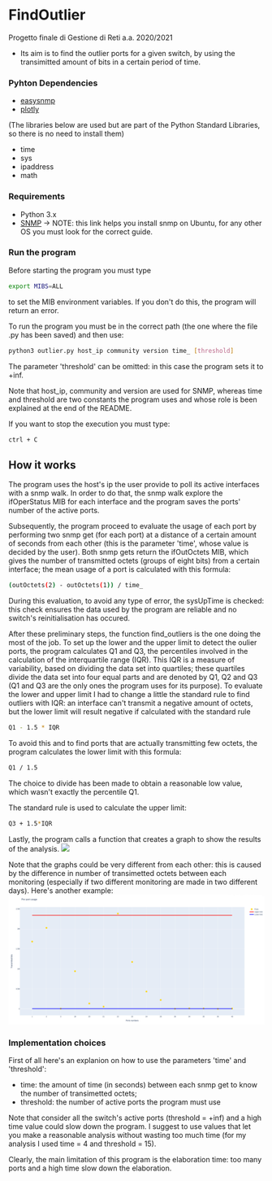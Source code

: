 # FindOutlier
Progetto finale di Gestione di Reti a.a. 2020/2021

* Its aim is to find the outlier ports for a given switch, by using the transimitted amount of bits in a certain period of time.

### Pyhton Dependencies
* [easysnmp](https://pypi.org/project/easysnmp/)
* [plotly](https://plotly.com/python/getting-started/)

(The libraries below are used but are part of the Python Standard Libraries, so there is no need to install them)
* time
* sys
* ipaddress
* math

### Requirements
* Python 3.x
* [SNMP](https://martinsblog.dk/linux-how-do-i-enable-snmp-on-ubuntu/) -> NOTE: this link helps you install snmp on Ubuntu, for any other OS you must look for the correct guide.

### Run the program
Before starting the program you must type
```bash
export MIBS=ALL
```
to set the MIB environment variables. If you don't do this, the program will return an error.

To run the program you must be in the correct path (the one where the file .py has been saved) and then use:
```bash
python3 outlier.py host_ip community version time_ [threshold]
```
The parameter 'threshold' can be omitted: in this case the program sets it to +inf.

Note that host_ip, community and version are used for SNMP, whereas time and threshold are two constants the program uses and whose role is been explained at the end of the README.

If you want to stop the execution you must type:
```bash
ctrl + C
```

## How it works
The program uses the host's ip the user provide to poll its active interfaces with a snmp walk. In order to do that, the snmp walk explore the ifOperStatus MIB for each interface and the program saves the ports' number of the active ports. 

Subsequently, the program proceed to evaluate the usage of each port by performing two snmp get (for each port) at a distance of a certain amount of seconds from each other (this is the parameter 'time', whose value is decided by the user). Both snmp gets return the ifOutOctets MIB, which gives the number of transmitted octets (groups of eight bits) from a certain interface; the mean usage of a port is calculated with this formula:
```bash 
(outOctets(2) - outOctets(1)) / time_ 
```

During this evaluation, to avoid any type of error, the sysUpTime is checked: this check ensures the data used by the program are reliable and no switch's reinitialisation has occured.

After these preliminary steps, the function find_outliers is the one doing the most of the job. To set up the lower and the upper limit to detect the oulier ports, the program calculates Q1 and Q3, the percentiles involved in the calculation of the interquartile range (IQR). This IQR is a measure of variability, based on dividing the data set into quartiles; these quartiles divide the data set into four equal parts and are denoted by Q1, Q2 and Q3 (Q1 and Q3 are the only ones the program uses for its purpose).
To evaluate the lower and upper limit I had to change a little the standard rule to find outliers with IQR: an interface can't transmit a negative amount of octets, but the lower limit will result negative if calculated with the standard rule
```bash
Q1 - 1.5 * IQR
```
To avoid this and to find ports that are actually transmitting few octets, the program calculates the lower limit with this formula:
```bash 
Q1 / 1.5
```

The choice to divide has been made to obtain a reasonable low value, which wasn't exactly the percentile Q1.

The standard rule is used to calculate the upper limit:
```bash
Q3 + 1.5*IQR
```

Lastly, the program calls a function that creates a graph to show the results of the analysis.
![](Images/Graph.png)

Note that the graphs could be very different from each other: this is caused by the difference in number of transimetted octets between each monitoring (especially if two different monitoring are made in two different days). Here's another example:
![](Images/Graph2.png)

### Implementation choices
First of all here's an explanion on how to use the parameters 'time' and 'threshold':
* time: the amount of time (in seconds) between each snmp get to know the number of transimetted octets;
* threshold: the number of active ports the program must use

Note that consider all the switch's active ports (threshold = +inf) and a high time value could slow down the program. I suggest to use values that let you make a reasonable analysis without wasting too much time (for my analysis I used time = 4 and threshold = 15).

Clearly, the main limitation of this program is the elaboration time: too many ports and a high time slow down the elaboration.
